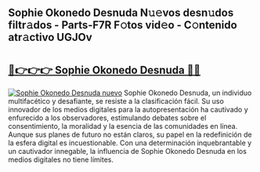 ## Sophie Okonedo Desnuda N𝚞𝚎vos desn𝚞dos filtr𝚊dos - Parts-F7R F𝚘tos vid𝚎o - C𝚘ntenido atr𝚊ctivo UGJOv

# <h2><a href="http://mb2e8yc.tromn.icu/?c=Sophie+Okonedo+Desnuda">🔗👉👉👉 Sophie Okonedo Desnuda 🔗🔗</a></h2>

[![Sophie Okonedo Desnuda nuevo](https://i.imgur.com/pEAQMta.gif)](http://mb2e8yc.tromn.icu/?c=Sophie+Okonedo+Desnuda)
Sophie Okonedo Desnuda, un individuo multifacético y desafiante, se resiste a la clasificación fácil. Su uso innovador de los medios digitales para la autopresentación ha cautivado y enfurecido a los observadores, estimulando debates sobre el consentimiento, la moralidad y la esencia de las comunidades en línea. Aunque sus planes de futuro no están claros, su papel en la redefinición de la esfera digital es incuestionable. Con una determinación inquebrantable y un cautivador innegable, la influencia de Sophie Okonedo Desnuda en los medios digitales no tiene límites.
